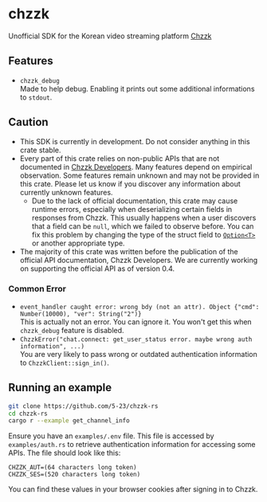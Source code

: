 # chzzk
Unofficial SDK for the Korean video streaming platform [Chzzk](https://chzzk.naver.com/)

## Features
- `chzzk_debug`\
Made to help debug. Enabling it prints out some additional informations to `stdout`.

## Caution
- This SDK is currently in development. Do not consider anything in this crate stable.
- Every part of this crate relies on non-public APIs that are not documented in [Chzzk Developers](https://developers.chzzk.naver.com/). Many features depend on empirical observation. Some features remain unknown and may not be provided in this crate. Please let us know if you discover any information about currently unknown features.
  - Due to the lack of official documentation, this crate may cause runtime errors, especially when deserializing certain fields in responses from Chzzk. This usually happens when a user discovers that a field can be `null`, which we failed to observe before. You can fix this problem by changing the type of the struct field to [`Option<T>`](https://doc.rust-lang.org/std/option/enum.Option.html) or another appropriate type.
- The majority of this crate was written before the publication of the official API documentation, Chzzk Developers. We are currently working on supporting the official API as of version 0.4.

### Common Error
- `event_handler caught error: wrong bdy (not an attr). Object {"cmd": Number(10000), "ver": String("2")}`\
This is actually not an error. You can ignore it. You won't get this when `chzzk_debug` feature is disabled.
- `ChzzkError("chat.connect: get_user_status error. maybe wrong auth information", ...)`\
You are very likely to pass wrong or outdated authentication information to `ChzzkClient::sign_in()`.

## Running an example
```sh
git clone https://github.com/5-23/chzzk-rs
cd chzzk-rs
cargo r --example get_channel_info
```

Ensure you have an `examples/.env` file. This file is accessed by `examples/auth.rs` to retrieve authentication information for accessing some APIs. The file should look like this:
```
CHZZK_AUT=(64 characters long token)
CHZZK_SES=(520 characters long token)
```
You can find these values in your browser cookies after signing in to Chzzk.
